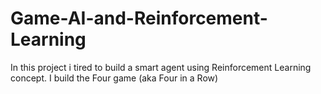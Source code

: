 # Game-AI-and-Reinforcement-Learning
In this project i tired to build a smart agent using Reinforcement Learning concept. I build the Four game (aka  Four in a Row)
